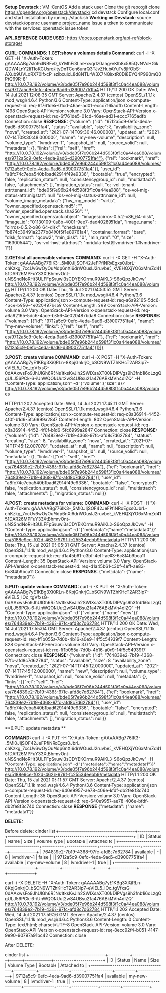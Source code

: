 **Setup Devstack** : 
      VM :CentOS
      Add a stack user
      Clone the git repo:git clone https://opendev.org/openstack/devstack/ 
      cd devstack
      Configure local.conf and start installation by runing ./stack.sh
**Working on Devstack**:
    source devstack/openrc username project_name
    Issue a token to communicate with the services: openstack issue token
    
**API_REFRENCE GUIDE USED**:
    https://docs.openstack.org/api-ref/block-storage/

**CURL-COMMANDS**:
**1.GET:show a volumes details**
**Command:** curl -i -X GET -H "X-Auth-Token: gAAAAABg7slo9xlNBFvD_kYMhFi3LmHxvqrIz0ahgvvKlb8x585QvNVcHGikQDW4LnY2IiTIoKCUsrqkltyDnTCen6unrQ3TJvZHubAYuTv8jlfObS-AXub9UVLoRX70IfxcP_ezjbxujcL8d8NTLrW3X7NQhxtR0Di8EYQ4P990mQ0PtQ69R-8" http://10.0.78.192/volume/v3/bde05f7e96b244d598f3f1c0a44ea088/volumes/9712a5c9-0efc-4eda-9ad6-d39007751fa4
HTTP/1.1 200 OK
Date: Wed, 14 Jul 2021 12:08:35 GMT
Server: Apache/2.4.37 (centos) OpenSSL/1.1.1k mod_wsgi/4.6.4 Python/3.6
Content-Type: application/json
x-compute-request-id: req-6f761de5-01cd-46ae-ad01-eccc7165adfb
Content-Length: 1498
OpenStack-API-Version: volume 3.0
Vary: OpenStack-API-Version
x-openstack-request-id: req-6f761de5-01cd-46ae-ad01-eccc7165adfb
Connection: close
**RESPONSE:**
{"volume": {"id": "9712a5c9-0efc-4eda-9ad6-d39007751fa4", "status": "available", "size": 8, "availability_zone": "nova", "created_at": "2021-07-14T09:30:46.000000", "updated_at": "2021-07-14T09:30:48.000000", "name": "my-new-volume", "description": null, "volume_type": "lvmdriver-1", "snapshot_id": null, "source_volid": null, "metadata": {}, "links": [{"rel": "self", "href": "http://10.0.78.192/volume/v3/bde05f7e96b244d598f3f1c0a44ea088/volumes/9712a5c9-0efc-4eda-9ad6-d39007751fa4"}, {"rel": "bookmark", "href": "http://10.0.78.192/volume/bde05f7e96b244d598f3f1c0a44ea088/volumes/9712a5c9-0efc-4eda-9ad6-d39007751fa4"}], "user_id": "a8fc74c7eba540b1bad62914f49e9336", "bootable": "true", "encrypted": false, "replication_status": null, "consistencygroup_id": null, "multiattach": false, "attachments": [], "migration_status": null, "os-vol-tenant-attr:tenant_id": "bde05f7e96b244d598f3f1c0a44ea088", "os-vol-mig-status-attr:migstat": null, "os-vol-mig-status-attr:name_id": null, "volume_image_metadata": {"hw_rng_model": "virtio", "owner_specified.openstack.md5": "", "owner_specified.openstack.sha256": "", "owner_specified.openstack.object": "images/cirros-0.5.2-x86_64-disk", "image_id": "01130109-0a8b-4001-9ee7-dad4028951da", "image_name": "cirros-0.5.2-x86_64-disk", "checksum": "b874c39491a2377b8490f5f1e89761a4", "container_format": "bare", "disk_format": "qcow2", "min_disk": "0", "min_ram": "0", "size": "16300544"}, "os-vol-host-attr:host": "mridula-test@lvmdriver-1#lvmdriver-1"}}

**2.GET:list all accessible volumes**
**COMMAND:** curl -i -X GET -H "X-Auth-Token: gAAAAABg776IK3-_5Ml0JIjSOF42JeFPfiNRoEgxs0JbrL-chKzkg_7ccUv6wOyOuMdp6nXi6drWOuslJ2ruvbe5_kVEHQXjYO6xMmZd4151DAR26MPFuY33XtBhrmvOnt-uNSSndNoRHt3ULFFpSuuwl3sCDYEKOrmuR9AiKL3-S6oQpzJkCvw"  http://10.0.78.192/volume/v3/bde05f7e96b244d598f3f1c0a44ea088/volumes
HTTP/1.1 200 OK
Date: Thu, 15 Jul 2021 04:53:52 GMT
Server: Apache/2.4.37 (centos) OpenSSL/1.1.1k mod_wsgi/4.6.4 Python/3.6
Content-Type: application/json
x-compute-request-id: req-a6a92165-5dc6-4ace-b856-4e020487bda8
Content-Length: 368
OpenStack-API-Version: volume 3.0
Vary: OpenStack-API-Version
x-openstack-request-id: req-a6a92165-5dc6-4ace-b856-4e020487bda8
Connection: close
**RESPONSE:**
{"volumes": [{"id": "9712a5c9-0efc-4eda-9ad6-d39007751fa4", "name": "my-new-volume", "links": [{"rel": "self", "href": "http://10.0.78.192/volume/v3/bde05f7e96b244d598f3f1c0a44ea088/volumes/9712a5c9-0efc-4eda-9ad6-d39007751fa4"}, {"rel": "bookmark", "href": "http://10.0.78.192/volume/bde05f7e96b244d598f3f1c0a44ea088/volumes/9712a5c9-0efc-4eda-9ad6-d39007751fa4"}]}]}



**3.POST: create volume**
**COMMAND:** curl -i -X POST -H "X-Auth-Token: gAAAAABg7yE1KBg3XiQRLn-8KpjGnkrjO_bSCN9WTZhKHcT2AR3ip7-eVIEL5_IOc_tgVfxsG-0dAAxwsFo9JhUlGh6R5Ns1tksKvJlh2SWIXsaXT00NDIPVgs9h3fnb1i6oLzgQgULJ56PCk-6-iUnWQONUut2wS4UBsu21a476ABkMVh4dIZQ" -H "Content-Type: application/json" -d '{"volume":{"size":8}}' http://10.0.78.192/volume/v3/bde05f7e96b244d598f3f1c0a44ea088/volumes

HTTP/1.1 202 Accepted
Date: Wed, 14 Jul 2021 17:45:11 GMT
Server: Apache/2.4.37 (centos) OpenSSL/1.1.1k mod_wsgi/4.6.4 Python/3.6
Content-Type: application/json
x-compute-request-id: req-c8a36914-4452-4f0f-b1d6-5fc6999a2847
Content-Length: 802
OpenStack-API-Version: volume 3.0
Vary: OpenStack-API-Version
x-openstack-request-id: req-c8a36914-4452-4f0f-b1d6-5fc6999a2847
Connection: close
**RESPONSE:**
{"volume": {"id": "764839e2-7b19-4368-97fc-afd8c7d62784", "status": "creating", "size": 8, "availability_zone": "nova", "created_at": "2021-07-14T17:45:12.007078", "updated_at": null, "name": null, "description": null, "volume_type": "lvmdriver-1", "snapshot_id": null, "source_volid": null, "metadata": {}, "links": [{"rel": "self", "href": "http://10.0.78.192/volume/v3/bde05f7e96b244d598f3f1c0a44ea088/volumes/764839e2-7b19-4368-97fc-afd8c7d62784"}, {"rel": "bookmark", "href": "http://10.0.78.192/volume/bde05f7e96b244d598f3f1c0a44ea088/volumes/764839e2-7b19-4368-97fc-afd8c7d62784"}], "user_id": "a8fc74c7eba540b1bad62914f49e9336", "bootable": "false", "encrypted": false, "replication_status": null, "consistencygroup_id": null, "multiattach": false, "attachments": [], "migration_status": null}}

**4.POST: create metadata for volume:**
**COMMAND:** curl -i -X POST -H "X-Auth-Token: gAAAAABg776IK3-_5Ml0JIjSOF42JeFPfiNRoEgxs0JbrL-chKzkg_7ccUv6wOyOuMdp6nXi6drWOuslJ2ruvbe5_kVEHQXjYO6xMmZd4151DAR26MPFuY33XtBhrmvOnt-uNSSndNoRHt3ULFFpSuuwl3sCDYEKOrmuR9AiKL3-S6oQpzJkCvw" -H "Content-Type: application/json" -d '{"metadata":{"name":"metadata0"}}' http://10.0.78.192/volume/v3/bde05f7e96b244d598f3f1c0a44ea088/volumes/5188e9ce-f02d-4626-979f-fc25534eebb9/metadata
HTTP/1.1 200 OK
Date: Thu, 15 Jul 2021 05:05:31 GMT
Server: Apache/2.4.37 (centos) OpenSSL/1.1.1k mod_wsgi/4.6.4 Python/3.6
Content-Type: application/json
x-compute-request-id: req-d1a45b61-c3bf-4eff-ae83-6c8f4b9bca11
Content-Length: 35
OpenStack-API-Version: volume 3.0
Vary: OpenStack-API-Version
x-openstack-request-id: req-d1a45b61-c3bf-4eff-ae83-6c8f4b9bca11
Connection: close
**RESPONSE:**
{"metadata": {"name": "metadata0"}}



**5.PUT: update volume**
**COMMAND:** curl -i -X PUT -H "X-Auth-Token: gAAAAABg7yE1KBg3XiQRLn-8KpjGnkrjO_bSCN9WTZhKHcT2AR3ip7-eVIEL5_IOc_tgVfxsG-0dAAxwsFo9JhUlGh6R5Ns1tksKvJlh2SWIXsaXT00NDIPVgs9h3fnb1i6oLzgQgULJ56PCk-6-iUnWQONUut2wS4UBsu21a476ABkMVh4dIZQ" -H "Content-Type: application/json" -d '{"volume":{"name":"new"}}' http://10.0.78.192/volume/v3/bde05f7e96b244d598f3f1c0a44ea088/volumes/764839e2-7b19-4368-97fc-afd8c7d62784
HTTP/1.1 200 OK
Date: Wed, 14 Jul 2021 17:55:04 GMT
Server: Apache/2.4.37 (centos) OpenSSL/1.1.1k mod_wsgi/4.6.4 Python/3.6
Content-Type: application/json
x-compute-request-id: req-ff1b055a-7d0b-4b16-a0e9-14f5c54939f7
Content-Length: 828
OpenStack-API-Version: volume 3.0
Vary: OpenStack-API-Version
x-openstack-request-id: req-ff1b055a-7d0b-4b16-a0e9-14f5c54939f7
Connection: close
**RESPONSE:**
{"volume": {"id": "764839e2-7b19-4368-97fc-afd8c7d62784", "status": "available", "size": 8, "availability_zone": "nova", "created_at": "2021-07-14T17:45:12.000000", "updated_at": "2021-07-14T17:45:12.000000", "name": "new", "description": null, "volume_type": "lvmdriver-1", "snapshot_id": null, "source_volid": null, "metadata": {}, "links": [{"rel": "self", "href": "http://10.0.78.192/volume/v3/bde05f7e96b244d598f3f1c0a44ea088/volumes/764839e2-7b19-4368-97fc-afd8c7d62784"}, {"rel": "bookmark", "href": "http://10.0.78.192/volume/bde05f7e96b244d598f3f1c0a44ea088/volumes/764839e2-7b19-4368-97fc-afd8c7d62784"}], "user_id": "a8fc74c7eba540b1bad62914f49e9336", "bootable": "false", "encrypted": false, "replication_status": null, "consistencygroup_id": null, "multiattach": false, "attachments": [], "migration_status": null}}

**6.PUT: update metadata **  

**COMMAND:** curl -i -X PUT -H "X-Auth-Token: gAAAAABg776IK3-_5Ml0JIjSOF42JeFPfiNRoEgxs0JbrL-chKzkg_7ccUv6wOyOuMdp6nXi6drWOuslJ2ruvbe5_kVEHQXjYO6xMmZd4151DAR26MPFuY33XtBhrmvOnt-uNSSndNoRHt3ULFFpSuuwl3sCDYEKOrmuR9AiKL3-S6oQpzJkCvw" -H "Content-Type: application/json" -d '{"metadata":{"name":"metadata1"}}' http://10.0.78.192/volume/v3/bde05f7e96b244d598f3f1c0a44ea088/volumes/5188e9ce-f02d-4626-979f-fc25534eebb9/metadata
HTTP/1.1 200 OK
Date: Thu, 15 Jul 2021 05:11:57 GMT
Server: Apache/2.4.37 (centos) OpenSSL/1.1.1k mod_wsgi/4.6.4 Python/3.6
Content-Type: application/json
x-compute-request-id: req-640e9957-ae78-406e-bfdf-db2fe8f3c740
Content-Length: 35
OpenStack-API-Version: volume 3.0
Vary: OpenStack-API-Version
x-openstack-request-id: req-640e9957-ae78-406e-bfdf-db2fe8f3c740
Connection: close
**RESPONSE**
{"metadata": {"name": "metadata1"}}


**DELETE:**

Before delete:
cinder list
+--------------------------------------+-----------+---------------+------+-------------+----------+-------------+
| ID                                   | Status    | Name          | Size | Volume Type | Bootable | Attached to |
+--------------------------------------+-----------+---------------+------+-------------+----------+-------------+
| 764839e2-7b19-4368-97fc-afd8c7d62784 | available | -             | 8    | lvmdriver-1 | false    |             |
| 9712a5c9-0efc-4eda-9ad6-d39007751fa4 | available | my-new-volume | 8    | lvmdriver-1 | true     |             |
+--------------------------------------+-----------+---------------+------+-------------+----------+-------------+


curl -i -X DELETE -H "X-Auth-Token: gAAAAABg7yE1KBg3XiQRLn-8KpjGnkrjO_bSCN9WTZhKHcT2AR3ip7-eVIEL5_IOc_tgVfxsG-0dAAxwsFo9JhUlGh6R5Ns1tksKvJlh2SWIXsaXT00NDIPVgs9h3fnb1i6oLzgQgULJ56PCk-6-iUnWQONUut2wS4UBsu21a476ABkMVh4dIZQ"  http://10.0.78.192/volume/v3/bde05f7e96b244d598f3f1c0a44ea088/volumes/764839e2-7b19-4368-97fc-afd8c7d62784
HTTP/1.1 202 Accepted
Date: Wed, 14 Jul 2021 17:59:26 GMT
Server: Apache/2.4.37 (centos) OpenSSL/1.1.1k mod_wsgi/4.6.4 Python/3.6
Content-Length: 0
Content-Type: text/html; charset=UTF-8
OpenStack-API-Version: volume 3.0
Vary: OpenStack-API-Version
x-openstack-request-id: req-8ecc92f4-b051-4147-9e90-90797a91bc42
Connection: close



After DELETE:

cinder list
+--------------------------------------+-----------+---------------+------+-------------+----------+-------------+
| ID                                   | Status    | Name          | Size | Volume Type | Bootable | Attached to |
+--------------------------------------+-----------+---------------+------+-------------+----------+-------------+
| 9712a5c9-0efc-4eda-9ad6-d39007751fa4 | available | my-new-volume | 8    | lvmdriver-1 | true     |             |
+--------------------------------------+-----------+---------------+------+-------------+----------+-------------+


